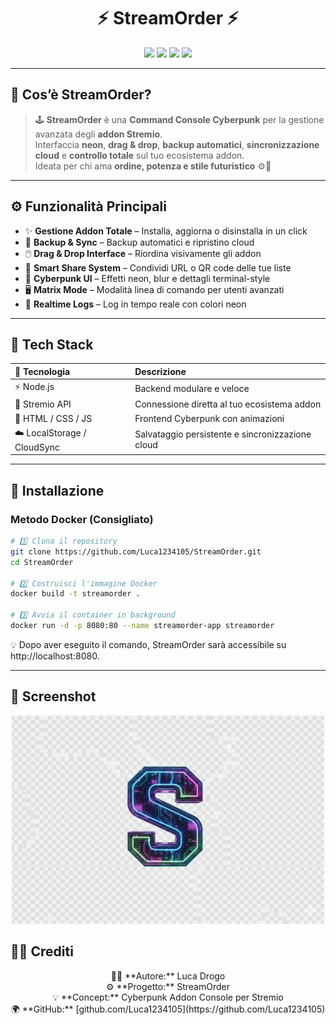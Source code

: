 <h1 align="center">⚡ StreamOrder ⚡</h1>

<p align="center">
  <img src="https://img.shields.io/badge/Version-1.0.0-purple?style=for-the-badge&logo=stremio" />
  <img src="https://img.shields.io/badge/Build-Stable-cyan?style=for-the-badge" />
  <img src="https://img.shields.io/badge/Theme-Cyberpunk-ff00ff?style=for-the-badge&logoColor=white" />
  <img src="https://img.shields.io/badge/License-Unlicensed-red?style=for-the-badge" />
</p>

---

## 💠 Cos’è StreamOrder?

> 🕹️ **StreamOrder** è una **Command Console Cyberpunk** per la gestione avanzata degli **addon Stremio**.  
> Interfaccia **neon**, **drag & drop**, **backup automatici**, **sincronizzazione cloud** e **controllo totale** sul tuo ecosistema addon.  
> Ideata per chi ama **ordine, potenza e stile futuristico** ⚙️💜

---

## ⚙️ Funzionalità Principali

- ✨ **Gestione Addon Totale** – Installa, aggiorna o disinstalla in un click  
- 💾 **Backup & Sync** – Backup automatici e ripristino cloud  
- 🖱️ **Drag & Drop Interface** – Riordina visivamente gli addon  
- 🔗 **Smart Share System** – Condividi URL o QR code delle tue liste  
- 🌌 **Cyberpunk UI** – Effetti neon, blur e dettagli terminal-style  
- 🖥️ **Matrix Mode** – Modalità linea di comando per utenti avanzati  
- 📜 **Realtime Logs** – Log in tempo reale con colori neon

---

## 🧠 Tech Stack

| 🔧 Tecnologia | Descrizione |
| :--- | :--- |
| ⚡ Node.js | Backend modulare e veloce |
| 🧩 Stremio API | Connessione diretta al tuo ecosistema addon |
| 🎨 HTML / CSS / JS | Frontend Cyberpunk con animazioni |
| ☁️ LocalStorage / CloudSync | Salvataggio persistente e sincronizzazione cloud |

---

## 🚀 Installazione

### Metodo Docker (Consigliato)

```bash
# 1️⃣ Clona il repository
git clone https://github.com/Luca1234105/StreamOrder.git
cd StreamOrder

# 2️⃣ Costruisci l'immagine Docker
docker build -t streamorder .

# 3️⃣ Avvia il container in background
docker run -d -p 8080:80 --name streamorder-app streamorder
 ```
💡 Dopo aver eseguito il comando, StreamOrder sarà accessibile su http://localhost:8080.

---
## 🌌 Screenshot

<p align="center">
  <img src="https://github.com/Luca1234105/Provaaddon/blob/main/images/Gemini_Generated_Image_l2ps73l2ps73l2ps.png?raw=true" alt="Schermata StreamOrder" width="500">
</p>

## 🧑‍💻 Crediti

<p align="center">
👨‍🚀 **Autore:** Luca Drogo  <br>
⚙️ **Progetto:** StreamOrder  <br>
💡 **Concept:** Cyberpunk Addon Console per Stremio  <br>
🌍 **GitHub:** [github.com/Luca1234105](https://github.com/Luca1234105)
</p>



